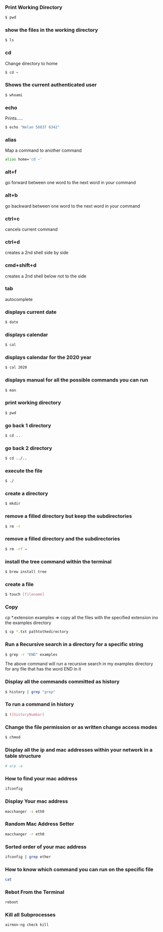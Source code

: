 
### Print Working Directory
```bash
$ pwd
```
### show the files in the working directory
```bash
$ ls
```

### cd
Change directory to home 
```bash
$ cd ~
```
### Shows the current authenticated user 
```bash
$ whoami
```

### echo
Prints..... 
```bash
$ echo "Nelan 56837 6342"
```
### alias
Map a command to another command
```bash
alias home='cd ~'
```
### alt+f
go forward between one word to the next word in your command

### alt+b
go backward between one word to the next word in your command

### ctrl+c
cancels current command

### ctrl+d
creates a 2nd shell side by side

### cmd+shift+d
creates a 2nd shell below not to the side

### tab
autocomplete

### displays current date
```bash
$ date
```

### displays calendar
```bash
$ cal
```

###  displays calendar for the 2020 year
```bash
$ cal 2020
```

### displays manual for all the possible commands you can run
```bash
$ man
```

### print working directory
```bash
$ pwd
```

### go back 1 directory
```bash
$ cd .. 
```

### go back 2 directory
```bash
$ cd ../.. 
```

### execute the file
```bash
$ ./
```

### create a directory
```bash
$ mkdir
```

### remove a filled directory but keep the subdirectories
```bash
$ rm -r
```

### remove a filled directory and the subdirectories
```bash
$ rm -rf ⇒ 
```
### install the tree command within the terminal
```bash
$ brew install tree 
```

### create a file
```bash
$ touch [filename]
```
### Copy
cp *.extension examples ⇒ copy all the files with the specified extension ino the examples directory
```bash
$ cp *.txt pathtothedirectory
```

### Run a Recursive search in a directory for a specific string 
```bash
$ grep -r "END" examples
```
The above command will run a recursive search in my examples directory for any file that has the word END in it

### Display all the commands committed as history
```bash
$ history | grep "grep" 
```

### To run a command in history
```bash
$ ![historyNumber]
```

### Change the file permission or as written change access modes
```bash
$ chmod
```

### Display all the ip and mac addresses within your network in a table structure
```bash
# arp -a
```

### How to find your mac address
```bash
ifconfig
```
### Display Your mac address
```bash
macchanger -s eth0
```

### Random Mac Address Setter
```bash
macchanger -r eth0
```

### Sorted order of your mac address
```bash
ifconfig | grep ether
```

### How to know which command you can run on the specific file
```bash
cat
```


### Rebot From the Terminal
```bash
reboot
```

### Kill all Subprocesses
```bash
airmon-ng check kill
```

